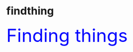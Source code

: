 # findthing

<html>
<head>
	<title>Lost and Found</title>
</head>
<body>
<font color="Blue" size="100">Finding things</font>
</body>



</html>

